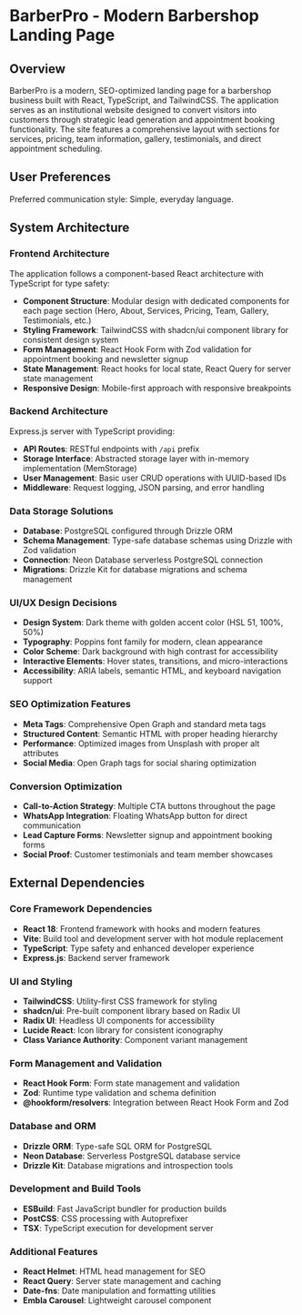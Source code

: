 # BarberPro - Modern Barbershop Landing Page

## Overview

BarberPro is a modern, SEO-optimized landing page for a barbershop business built with React, TypeScript, and TailwindCSS. The application serves as an institutional website designed to convert visitors into customers through strategic lead generation and appointment booking functionality. The site features a comprehensive layout with sections for services, pricing, team information, gallery, testimonials, and direct appointment scheduling.

## User Preferences

Preferred communication style: Simple, everyday language.

## System Architecture

### Frontend Architecture
The application follows a component-based React architecture with TypeScript for type safety:

- **Component Structure**: Modular design with dedicated components for each page section (Hero, About, Services, Pricing, Team, Gallery, Testimonials, etc.)
- **Styling Framework**: TailwindCSS with shadcn/ui component library for consistent design system
- **Form Management**: React Hook Form with Zod validation for appointment booking and newsletter signup
- **State Management**: React hooks for local state, React Query for server state management
- **Responsive Design**: Mobile-first approach with responsive breakpoints

### Backend Architecture
Express.js server with TypeScript providing:

- **API Routes**: RESTful endpoints with `/api` prefix
- **Storage Interface**: Abstracted storage layer with in-memory implementation (MemStorage)
- **User Management**: Basic user CRUD operations with UUID-based IDs
- **Middleware**: Request logging, JSON parsing, and error handling

### Data Storage Solutions
- **Database**: PostgreSQL configured through Drizzle ORM
- **Schema Management**: Type-safe database schemas using Drizzle with Zod validation
- **Connection**: Neon Database serverless PostgreSQL connection
- **Migrations**: Drizzle Kit for database migrations and schema management

### UI/UX Design Decisions
- **Design System**: Dark theme with golden accent color (HSL 51, 100%, 50%)
- **Typography**: Poppins font family for modern, clean appearance
- **Color Scheme**: Dark background with high contrast for accessibility
- **Interactive Elements**: Hover states, transitions, and micro-interactions
- **Accessibility**: ARIA labels, semantic HTML, and keyboard navigation support

### SEO Optimization Features
- **Meta Tags**: Comprehensive Open Graph and standard meta tags
- **Structured Content**: Semantic HTML with proper heading hierarchy
- **Performance**: Optimized images from Unsplash with proper alt attributes
- **Social Media**: Open Graph tags for social sharing optimization

### Conversion Optimization
- **Call-to-Action Strategy**: Multiple CTA buttons throughout the page
- **WhatsApp Integration**: Floating WhatsApp button for direct communication
- **Lead Capture Forms**: Newsletter signup and appointment booking forms
- **Social Proof**: Customer testimonials and team member showcases

## External Dependencies

### Core Framework Dependencies
- **React 18**: Frontend framework with hooks and modern features
- **Vite**: Build tool and development server with hot module replacement
- **TypeScript**: Type safety and enhanced developer experience
- **Express.js**: Backend server framework

### UI and Styling
- **TailwindCSS**: Utility-first CSS framework for styling
- **shadcn/ui**: Pre-built component library based on Radix UI
- **Radix UI**: Headless UI components for accessibility
- **Lucide React**: Icon library for consistent iconography
- **Class Variance Authority**: Component variant management

### Form Management and Validation
- **React Hook Form**: Form state management and validation
- **Zod**: Runtime type validation and schema definition
- **@hookform/resolvers**: Integration between React Hook Form and Zod

### Database and ORM
- **Drizzle ORM**: Type-safe SQL ORM for PostgreSQL
- **Neon Database**: Serverless PostgreSQL database service
- **Drizzle Kit**: Database migrations and introspection tools

### Development and Build Tools
- **ESBuild**: Fast JavaScript bundler for production builds
- **PostCSS**: CSS processing with Autoprefixer
- **TSX**: TypeScript execution for development server

### Additional Features
- **React Helmet**: HTML head management for SEO
- **React Query**: Server state management and caching
- **Date-fns**: Date manipulation and formatting utilities
- **Embla Carousel**: Lightweight carousel component